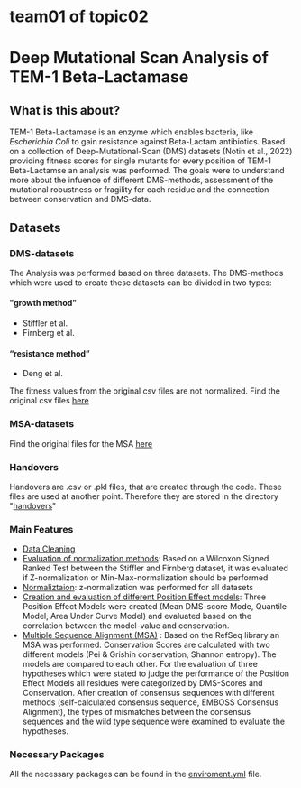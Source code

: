 # team01 of topic02 


# Deep Mutational Scan Analysis of TEM-1 Beta-Lactamase
## What is this about?
TEM-1 Beta-Lactamase is an enzyme which enables bacteria, like *Escherichia Coli* to gain resistance against Beta-Lactam antibiotics. Based on a collection of Deep-Mutational-Scan (DMS) datasets (Notin et al., 2022) providing fitness scores for single mutants for every position of TEM-1 Beta-Lactamse an analysis was performed. The goals were to understand more about the infuence of different DMS-methods, assessment of the mutational robustness or fragility for each residue and the connection between conservation and DMS-data.

## Datasets
### DMS-datasets
The Analysis was performed based on three datasets. The DMS-methods which were used to create these datasets can be divided in two types:
#### "growth method"
* Stiffler et al.
* Firnberg et al.
#### “resistance method”
* Deng et al.

The fitness values from the original csv files are not normalized.
Find the original csv files [here](dataSources/DMS_datasets)

### MSA-datasets
Find the original files for the MSA [here](dataSources/MSA_datasets)

### Handovers
Handovers are .csv or .pkl files, that are created through the code. These files are used at another point. Therefore they are stored in the directory "[handovers](dataSources/handovers)"

### Main Features
* [Data Cleaning](Final_Cleanup_Normalization_PositionEffects.ipynb)
* [Evaluation of normalization methods](Final_Cleanup_Normalization_PositionEffects.ipynb): Based on a Wilcoxon Signed Ranked Test between the Stiffler and Firnberg dataset, it was evaluated if Z-normalization or Min-Max-normalization should be performed
* [Normaliztaion](Final_Cleanup_Normalization_PositionEffects.ipynb): z-normalization was performed for all datasets
* [Creation and evaluation of different Position Effect models](Final_Cleanup_Normalization_PositionEffects.ipynb): Three Position Effect Models were created (Mean DMS-score Mode, Quantile Model, Area Under Curve Model) and evaluated based on the correlation between the model-value and conservation.
* [Multiple Sequence Alignment (MSA)](Final_Alignment.ipynb) : Based on the RefSeq library an MSA was performed. Conservation Scores are calculated with two different models (Pei & Grishin conservation, Shannon entropy). The models are compared to each other. For the evaluation of three hypotheses which were stated to judge the performance of the Position Effect Models all residues were categorized by DMS-Scores and Conservation. After creation of consensus sequences with different methods (self-calculated consensus sequence, EMBOSS Consensus Alignment), the types of mismatches between the consensus sequences and the wild type sequence were examined to evaluate the hypotheses.

### Necessary Packages
All the necessary packages can be found in the [enviroment.yml](enviroment.yml) file.



